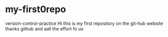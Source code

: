 # my-first0repo
version-control-practice
Hi 
this is my first repository on the git-hub website 
thanks github and aall the effort fo us 
